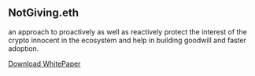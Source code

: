 ## NotGiving.eth

an approach to proactively as well as reactively protect the interest of
the crypto innocent in the ecosystem and help in building goodwill and faster adoption.

[Download WhitePaper](https://github.com/notgiving/paper/blob/master/NOTGIVINGETH.pdf)

